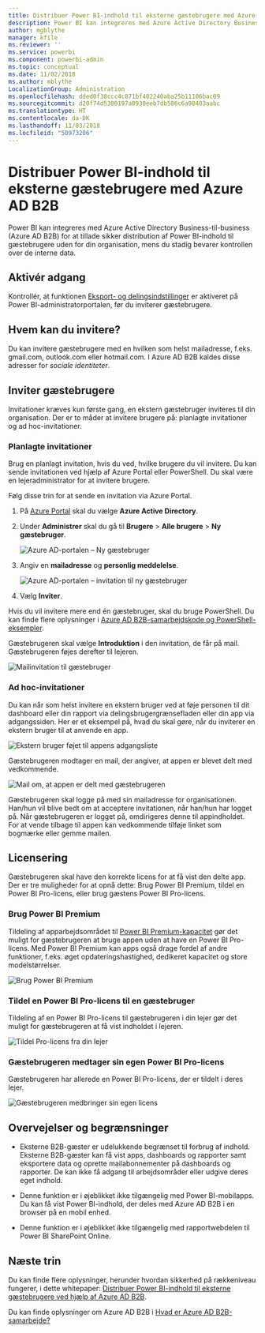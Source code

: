 ```yaml
---
title: Distribuer Power BI-indhold til eksterne gæstebrugere med Azure AD B2B
description: Power BI kan integreres med Azure Active Directory Business-til-business (Azure AD B2B) for at tillade sikker distribution af Power BI-indhold til gæstebrugere uden for organisationen.
author: mgblythe
manager: kfile
ms.reviewer: ''
ms.service: powerbi
ms.component: powerbi-admin
ms.topic: conceptual
ms.date: 11/02/2018
ms.author: mblythe
LocalizationGroup: Administration
ms.openlocfilehash: dded0f38ccc4c871bf402240aba25b11106bac09
ms.sourcegitcommit: d20f74d5300197a0930eeb7db586c6a90403aabc
ms.translationtype: HT
ms.contentlocale: da-DK
ms.lasthandoff: 11/03/2018
ms.locfileid: "50973206"
---
```

# <a name="distribute-power-bi-content-to-external-guest-users-with-azure-ad-b2b"></a>Distribuer Power BI-indhold til eksterne gæstebrugere med Azure AD B2B

Power BI kan integreres med Azure Active Directory Business-til-business (Azure AD B2B) for at tillade sikker distribution af Power BI-indhold til gæstebrugere uden for din organisation, mens du stadig bevarer kontrollen over de interne data.

## <a name="enable-access"></a>Aktivér adgang

Kontrollér, at funktionen [Eksport- og delingsindstillinger](service-admin-portal.md#export-and-sharing-settings) er aktiveret på Power BI-administratorportalen, før du inviterer gæstebrugere.

## <a name="who-can-you-invite"></a>Hvem kan du invitere?

Du kan invitere gæstebrugere med en hvilken som helst mailadresse, f.eks. gmail.com, outlook.com eller hotmail.com. I Azure AD B2B kaldes disse adresser for *sociale identiteter*.

## <a name="invite-guest-users"></a>Inviter gæstebrugere

Invitationer kræves kun første gang, en ekstern gæstebruger inviteres til din organisation. Der er to måder at invitere brugere på: planlagte invitationer og ad hoc-invitationer.

### <a name="planned-invites"></a>Planlagte invitationer

Brug en planlagt invitation, hvis du ved, hvilke brugere du vil invitere. Du kan sende invitationen ved hjælp af Azure Portal eller PowerShell. Du skal være en lejeradministrator for at invitere brugere.

Følg disse trin for at sende en invitation via Azure Portal.

1. På [Azure Portal](https://portal.azure.com) skal du vælge **Azure Active Directory**.

1. Under **Administrer** skal du gå til **Brugere** > **Alle brugere** > **Ny gæstebruger**.

    ![Azure AD-portalen – Ny gæstebruger](media/service-admin-azure-ad-b2b/azuread-portal-new-guest-user.png)

1. Angiv en **mailadresse** og **personlig meddelelse**.

    ![Azure AD-portalen – invitation til ny gæstebruger](media/service-admin-azure-ad-b2b/azuread-portal-invite-message.png)

1. Vælg **Inviter**.

Hvis du vil invitere mere end én gæstebruger, skal du bruge PowerShell. Du kan finde flere oplysninger i [Azure AD B2B-samarbejdskode og PowerShell-eksempler](/azure/active-directory/b2b/code-samples/).

Gæstebrugeren skal vælge **Introduktion** i den invitation, de får på mail. Gæstebrugeren føjes derefter til lejeren.

![Mailinvitation til gæstebruger](media/service-admin-azure-ad-b2b/guest-user-invite-email.png)

### <a name="ad-hoc-invites"></a>Ad hoc-invitationer

Du kan når som helst invitere en ekstern bruger ved at føje personen til dit dashboard eller din rapport via delingsbrugergrænsefladen eller din app via adgangssiden. Her er et eksempel på, hvad du skal gøre, når du inviterer en ekstern bruger til at anvende en app.

![Ekstern bruger føjet til appens adgangsliste](media/service-admin-azure-ad-b2b/power-bi-app-access.png)

Gæstebrugeren modtager en mail, der angiver, at appen er blevet delt med vedkommende.

![Mail om, at appen er delt med gæstebrugeren](media/service-admin-azure-ad-b2b/guest-user-invite-email2.png)

Gæstebrugeren skal logge på med sin mailadresse for organisationen. Han/hun vil blive bedt om at acceptere invitationen, når han/hun har logget på. Når gæstebrugeren er logget på, omdirigeres denne til appindholdet. For at vende tilbage til appen kan vedkommende tilføje linket som bogmærke eller gemme mailen.

## <a name="licensing"></a>Licensering

Gæstebrugeren skal have den korrekte licens for at få vist den delte app. Der er tre muligheder for at opnå dette: Brug Power BI Premium, tildel en Power BI Pro-licens, eller brug gæstens Power BI Pro-licens.

### <a name="use-power-bi-premium"></a>Brug Power BI Premium

Tildeling af apparbejdsområdet til [Power BI Premium-kapacitet](service-premium.md) gør det muligt for gæstebrugeren at bruge appen uden at have en Power BI Pro-licens. Med Power BI Premium kan apps også drage fordel af andre funktioner, f.eks. øget opdateringshastighed, dedikeret kapacitet og store modelstørrelser.

![Brug Power BI Premium](media/service-admin-azure-ad-b2b/license-approach1.png)

### <a name="assign-a-power-bi-pro-license-to-guest-user"></a>Tildel en Power BI Pro-licens til en gæstebruger

Tildeling af en Power BI Pro-licens til gæstebrugeren i din lejer gør det muligt for gæstebrugeren at få vist indholdet i lejeren.

![Tildel Pro-licens fra din lejer](media/service-admin-azure-ad-b2b/license-approach2.png)

### <a name="guest-user-brings-their-own-power-bi-pro-license"></a>Gæstebrugeren medtager sin egen Power BI Pro-licens

Gæstebrugeren har allerede en Power BI Pro-licens, der er tildelt i deres lejer.

![Gæstebrugeren medbringer sin egen licens](media/service-admin-azure-ad-b2b/license-approach3.png)

## <a name="considerations-and-limitations"></a>Overvejelser og begrænsninger

* Eksterne B2B-gæster er udelukkende begrænset til forbrug af indhold. Eksterne B2B-gæster kan få vist apps, dashboards og rapporter samt eksportere data og oprette mailabonnementer på dashboards og rapporter. De kan ikke få adgang til arbejdsområder eller udgive deres eget indhold.

* Denne funktion er i øjeblikket ikke tilgængelig med Power BI-mobilapps. Du kan få vist Power BI-indhold, der deles med Azure AD B2B i en browser på en mobil enhed.

* Denne funktion er i øjeblikket ikke tilgængelig med rapportwebdelen til Power BI SharePoint Online.

## <a name="next-steps"></a>Næste trin

Du kan finde flere oplysninger, herunder hvordan sikkerhed på rækkeniveau fungerer, i dette whitepaper: [Distribuer Power BI-indhold til eksterne gæstebrugere ved hjælp af Azure AD B2B](https://aka.ms/powerbi-b2b-whitepaper).

Du kan finde oplysninger om Azure AD B2B i [Hvad er Azure AD B2B-samarbejde?](/azure/active-directory/active-directory-b2b-what-is-azure-ad-b2b/)
